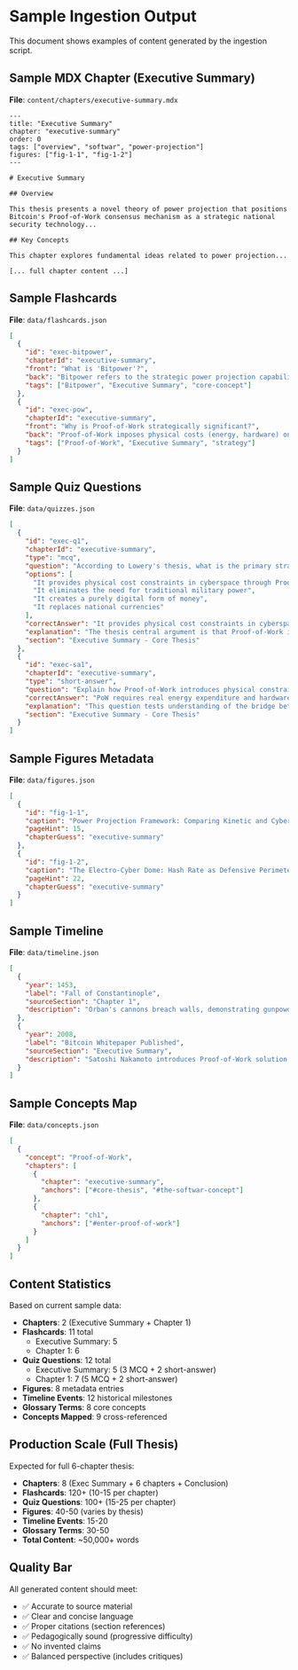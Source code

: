 # Sample Ingestion Output

This document shows examples of content generated by the ingestion script.

## Sample MDX Chapter (Executive Summary)

**File**: `content/chapters/executive-summary.mdx`

```mdx
---
title: "Executive Summary"
chapter: "executive-summary"
order: 0
tags: ["overview", "softwar", "power-projection"]
figures: ["fig-1-1", "fig-1-2"]
---

# Executive Summary

## Overview

This thesis presents a novel theory of power projection that positions
Bitcoin's Proof-of-Work consensus mechanism as a strategic national
security technology...

## Key Concepts

This chapter explores fundamental ideas related to power projection...

[... full chapter content ...]
```

## Sample Flashcards

**File**: `data/flashcards.json`

```json
[
  {
    "id": "exec-bitpower",
    "chapterId": "executive-summary",
    "front": "What is 'Bitpower'?",
    "back": "Bitpower refers to the strategic power projection capability derived from controlling or accumulating hash rate in Proof-of-Work systems.",
    "tags": ["Bitpower", "Executive Summary", "core-concept"]
  },
  {
    "id": "exec-pow",
    "chapterId": "executive-summary",
    "front": "Why is Proof-of-Work strategically significant?",
    "back": "Proof-of-Work imposes physical costs (energy, hardware) on cyber operations, creating scarcity and enabling deterrence mechanisms.",
    "tags": ["Proof-of-Work", "Executive Summary", "strategy"]
  }
]
```

## Sample Quiz Questions

**File**: `data/quizzes.json`

```json
[
  {
    "id": "exec-q1",
    "chapterId": "executive-summary",
    "type": "mcq",
    "question": "According to Lowery's thesis, what is the primary strategic significance of Bitcoin?",
    "options": [
      "It provides physical cost constraints in cyberspace through Proof-of-Work",
      "It eliminates the need for traditional military power",
      "It creates a purely digital form of money",
      "It replaces national currencies"
    ],
    "correctAnswer": "It provides physical cost constraints in cyberspace through Proof-of-Work",
    "explanation": "The thesis central argument is that Proof-of-Work introduces physical costs into cyber operations.",
    "section": "Executive Summary - Core Thesis"
  },
  {
    "id": "exec-sa1",
    "chapterId": "executive-summary",
    "type": "short-answer",
    "question": "Explain how Proof-of-Work introduces physical constraints into cyberspace.",
    "correctAnswer": "PoW requires real energy expenditure and hardware investment that cannot be replicated without equivalent costs.",
    "explanation": "This question tests understanding of the bridge between physical and cyber domains.",
    "section": "Executive Summary - Core Thesis"
  }
]
```

## Sample Figures Metadata

**File**: `data/figures.json`

```json
[
  {
    "id": "fig-1-1",
    "caption": "Power Projection Framework: Comparing Kinetic and Cyber-Physical Systems",
    "pageHint": 15,
    "chapterGuess": "executive-summary"
  },
  {
    "id": "fig-1-2",
    "caption": "The Electro-Cyber Dome: Hash Rate as Defensive Perimeter",
    "pageHint": 22,
    "chapterGuess": "executive-summary"
  }
]
```

## Sample Timeline

**File**: `data/timeline.json`

```json
[
  {
    "year": 1453,
    "label": "Fall of Constantinople",
    "sourceSection": "Chapter 1",
    "description": "Orban's cannons breach walls, demonstrating gunpowder's strategic impact"
  },
  {
    "year": 2008,
    "label": "Bitcoin Whitepaper Published",
    "sourceSection": "Executive Summary",
    "description": "Satoshi Nakamoto introduces Proof-of-Work solution to Byzantine Generals Problem"
  }
]
```

## Sample Concepts Map

**File**: `data/concepts.json`

```json
[
  {
    "concept": "Proof-of-Work",
    "chapters": [
      {
        "chapter": "executive-summary",
        "anchors": ["#core-thesis", "#the-softwar-concept"]
      },
      {
        "chapter": "ch1",
        "anchors": ["#enter-proof-of-work"]
      }
    ]
  }
]
```

## Content Statistics

Based on current sample data:

- **Chapters**: 2 (Executive Summary + Chapter 1)
- **Flashcards**: 11 total
  - Executive Summary: 5
  - Chapter 1: 6
- **Quiz Questions**: 12 total
  - Executive Summary: 5 (3 MCQ + 2 short-answer)
  - Chapter 1: 7 (5 MCQ + 2 short-answer)
- **Figures**: 8 metadata entries
- **Timeline Events**: 12 historical milestones
- **Glossary Terms**: 8 core concepts
- **Concepts Mapped**: 9 cross-referenced

## Production Scale (Full Thesis)

Expected for full 6-chapter thesis:

- **Chapters**: 8 (Exec Summary + 6 chapters + Conclusion)
- **Flashcards**: 120+ (10-15 per chapter)
- **Quiz Questions**: 100+ (15-25 per chapter)
- **Figures**: 40-50 (varies by thesis)
- **Timeline Events**: 15-20
- **Glossary Terms**: 30-50
- **Total Content**: ~50,000+ words

## Quality Bar

All generated content should meet:

- ✅ Accurate to source material
- ✅ Clear and concise language
- ✅ Proper citations (section references)
- ✅ Pedagogically sound (progressive difficulty)
- ✅ No invented claims
- ✅ Balanced perspective (includes critiques)
